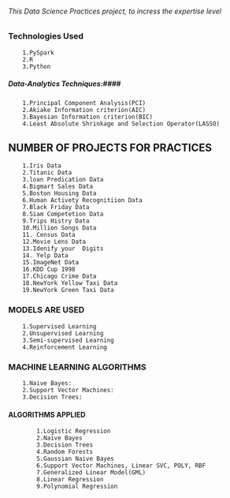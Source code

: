 
###### This Data Science Practices project, to incress the expertise level #######

 ### Technologies Used ### 
 		
		1.PySpark 
		2.R 
		3.Python
 
 ##### Data-Analytics Techniques:####
 
 		1.Principal Component Analysis(PCI)
		2.Akiake Information criterion(AIC)
		3.Bayesian Information criterion(BIC)
		4.Least Absolute Shrinkage and Selection Operator(LASSO)
		
		
## NUMBER OF PROJECTS FOR PRACTICES ##

        1.Iris Data
		2.Titanic Data
		3.loan Predication Data
		4.Bigmart Sales Data
		5.Boston Housing Data
		6.Human Activety Recognitiion Data
		7.Black Friday Data
		8.Siam Competetion Data
		9.Trips Histry Data
		10.Million Songs Data
		11. Census Data
		12.Movie Lens Data
		13.Idenify your  Digits
		14. Yelp Data
		15.ImageNet Data
		16.KDD Cup 1998
		17.Chicago Crime Data
		18.NewYork Yellow Taxi Data
		19.NewYork Green Taxi Data
		
 

### MODELS ARE USED ###
	
		1.Supervised Learning   
		2.Unsupervised Learning 
		3.Semi-supervised Learning 
		4.Reinforcement Learning
		
### MACHINE LEARNING ALGORITHMS  ###
		
		1.Naive Bayes: 
		2.Support Vector Machines:
		3.Decision Trees:
		



#### ALGORITHMS APPLIED 
			
			1.Logistic Regression 
			2.Naive Bayes
			3.Decision Trees
			4.Random Forests
			5.Gaussian Naive Bayes
			6.Support Vector Machines, Linear SVC, POLY, RBF
			7.Generalized Linear Model(GML)
			8.Linear Regression
			9.Polynomial Regression 
			
			

